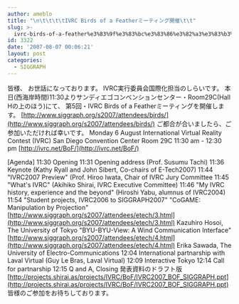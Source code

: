 ```yaml
---
author: ameblo
title: "\n\t\t\t\tIVRC Birds of a Featherミーティング開催\t\t"
slug: >-
  ivrc-birds-of-a-feather%e3%83%9f%e3%83%bc%e3%83%86%e3%82%a3%e3%83%b3%e3%82%b0%e9%96%8b%e5%82%ac
id: 3322
date: '2007-08-07 00:06:21'
layout: post
categories:
  - SIGGRAPH
---
```


皆様、 お世話になっております。 IVRC実行委員会国際化担当のしらいです。 本日(西海岸時間)11:30よりサンディエゴコンベンションセンター・Room29C(Hall Hの上のほう)にて、 第5回・IVRC Birds of a Featherミーティングを開催します。 [http://www.siggraph.org/s2007/attendees/birds/](http://www.siggraph.org/s2007/attendees/birds/) ご都合が合いましたら、ご参加いただければ幸いです。 Monday 6 August International Virtual Reality Contest (IVRC) San Diego Convention Center Room 29C 11:30 am - 12:30 pm [http://ivrc.net/BoF/](http://ivrc.net/BoF/)

[Agenda] 11:30 Opening 11:31 Opening address (Prof. Susumu Tachi) 11:36 Keynote (Kathy Ryall and John Sibert, Co-chairs of E-Tech2007) 11:44 "IVRC2007 Preview" (Prof. Hiroo Iwata, Chair of IVRC Jury Committee 11:45 "What's IVRC" (Akihiko Shirai, IVRC Executive Committee) 11:46 "My IVRC history, experience and the beyond" (Hiroshi Yabu, alumnus of IVRC2004) 11:54 "Student projects, IVRC2006 to SIGGRAPH2007" "CoGAME: Manipulation by Projection" [http://www.siggraph.org/s2007/attendees/etech/3.html](http://www.siggraph.org/s2007/attendees/etech/3.html) Kazuhiro Hosoi, The University of Tokyo "BYU-BYU-View: A Wind Communication Interface" [http://www.siggraph.org/s2007/attendees/etech/4.html](http://www.siggraph.org/s2007/attendees/etech/4.html) Erika Sawada, The University of Electro-Communications 12:04 International partnarship with Laval Virtual (Guy Le Bras, Laval Virtual) 12:09 Interactive Tokyo 12:14 Call for partnarship 12:15 Q and A, Closing 発表資料のドラフト版 [http://projects.shirai.as/projects/IVRC/BoF/IVRC2007_BOF_SIGGRAPH.ppt](http://projects.shirai.as/projects/IVRC/BoF/IVRC2007_BOF_SIGGRAPH.ppt) 皆様のご参加をお待ちしております。
